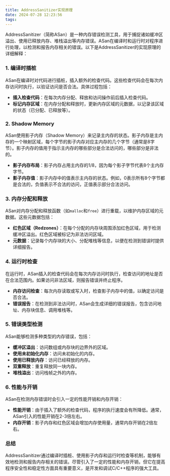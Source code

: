 ```yaml
---
title: AddressSanitizer实现原理
date: 2024-07-28 12:23:56
tags:
---
```


AddressSanitizer（简称ASan）是一种内存错误检测工具，用于捕捉诸如缓冲区溢出、使用已释放内存、堆栈溢出等内存错误。ASan在编译时和运行时对程序进行处理，以检测和报告内存相关的错误。以下是AddressSanitizer的实现原理的详细解释：

### 1. 编译时插桩

ASan在编译时对代码进行插桩，插入额外的检查代码。这些检查代码会在每次内存访问时执行，以验证访问是否合法。具体过程包括：

- **插入检查代码**：在每次内存分配、释放和访问操作前后插入检查代码。
- **标记内存区域**：在内存分配和释放时，更新内存区域的元数据，以记录该区域的状态（已分配、已释放等）。

### 2. Shadow Memory

ASan使用影子内存（Shadow Memory）来记录主内存的状态。影子内存是主内存的一个映射区域，每个字节的影子内存对应主内存的几个字节（通常是8字节）。影子内存的值用于指示主内存的哪些部分是合法访问的，哪些部分是非法的。

- **影子内存布局**：影子内存占用主内存的1/8，因为每个影子字节代表8个主内存字节。
- **影子内存值**：影子内存中的值表示主内存的状态。例如，0表示所有8个字节都是合法的，负值表示不合法的访问，正值表示部分合法访问。

### 3. 内存分配和释放

ASan对内存分配和释放函数（如`malloc`和`free`）进行重载，以维护内存区域的元数据。这些元数据包括：

- **红色区域（Redzones）**：在每个分配的内存块周围添加红色区域，用于检测缓冲区溢出。红色区域被标记为非法访问区域。
- **元数据**：记录每个内存块的大小、分配堆栈等信息，以便在检测到错误时提供详细报告。

### 4. 运行时检查

在运行时，ASan插入的检查代码会在每次内存访问时执行，检查访问的地址是否在合法范围内。如果访问非法区域，则报告错误并终止程序。

- **内存访问检查**：每次内存读取或写入时，检查影子内存中的值，以确定访问是否合法。
- **错误报告**：在检测到非法访问时，ASan会生成详细的错误报告，包含访问地址、内存块信息、调用堆栈等。

### 5. 错误类型检测

ASan能够检测多种类型的内存错误，包括：

- **缓冲区溢出**：访问数组或内存块的边界外的区域。
- **使用未初始化内存**：访问未初始化的内存。
- **使用已释放内存**：访问已经释放的内存。
- **双重释放**：重复释放同一块内存。
- **堆栈溢出**：访问栈帧之外的内存。

### 6. 性能与开销

ASan在检测内存错误时会引入一定的性能开销和内存开销：

- **性能开销**：由于插入了额外的检查代码，程序的执行速度会有所降低。通常，ASan引入的性能开销在2-3倍左右。
- **内存开销**：影子内存和红色区域会增加内存使用量，通常内存开销在2倍左右。

### 总结

AddressSanitizer通过编译时插桩、使用影子内存和运行时检查等机制，能够有效地检测和报告内存相关的错误。尽管引入了一定的性能和内存开销，但它在提高程序安全性和稳定性方面具有重要意义，是开发和调试C/C++程序的强大工具。